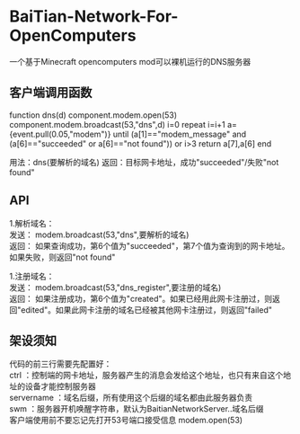 # BaiTian-Network-For-OpenComputers
一个基于Minecraft opencomputers mod可以裸机运行的DNS服务器

## 客户端调用函数
function dns(d) component.modem.open(53) component.modem.broadcast(53,"dns",d) i=0 repeat i=i+1 a={event.pull(0.05,"modem")} until (a[1]=="modem_message" and (a[6]=="succeeded" or a[6]=="not found")) or i>3 return a[7],a[6] end  
  
用法：dns(要解析的域名) 返回：目标网卡地址，成功"succeeded"/失败"not found" 

## API
1.解析域名：  
发送： modem.broadcast(53,"dns",要解析的域名)   
返回： 如果查询成功，第6个值为"succeeded"，第7个值为查询到的网卡地址。如果失败，则返回"not found"  
  
1.注册域名：  
发送： modem.broadcast(53,"dns_register",要注册的域名)   
返回： 如果注册成功，第6个值为"created"。如果已经用此网卡注册过，则返回"edited"。如果此网卡注册的域名已经被其他网卡注册过，则返回"failed"  

## 架设须知
代码的前三行需要先配置好：  
ctrl ：控制端的网卡地址，服务器产生的消息会发给这个地址，也只有来自这个地址的设备才能控制服务器  
servername ：域名后缀，所有使用这个后缀的域名都由此服务器负责  
swm ：服务器开机唤醒字符串，默认为BaitianNetworkServer..域名后缀  
客户端使用前不要忘记先打开53号端口接受信息 modem.open(53)  
